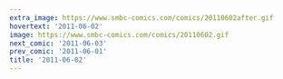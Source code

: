 ```yaml
---
extra_image: https://www.smbc-comics.com/comics/20110602after.gif
hovertext: '2011-06-02'
image: https://www.smbc-comics.com/comics/20110602.gif
next_comic: '2011-06-03'
prev_comic: '2011-06-01'
title: '2011-06-02'
---
```


